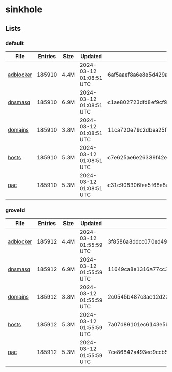 # sinkhole

## Lists

### default

|File|Entries|Size|Updated|Hash|
|-|-|-|-|-|
|[adblocker](https://raw.githubusercontent.com/groveld/sinkhole/lists/default/adblocker.txt)|185910|4.4M|2024-03-12 01:08:51 UTC|6af5aaef8a6e8e5d429a1efb69f2a8708dc7d9853a3cc957364df3ca83c8d6bb|
|[dnsmasq](https://raw.githubusercontent.com/groveld/sinkhole/lists/default/dnsmasq.txt)|185910|6.9M|2024-03-12 01:08:51 UTC|c1ae802723dfd8ef9cf990c6c24326ebbdd0c2b61cbc2f9c6a7e8e0185551913|
|[domains](https://raw.githubusercontent.com/groveld/sinkhole/lists/default/domains.txt)|185910|3.8M|2024-03-12 01:08:51 UTC|11ca720e79c2dbea25fea12c8e167d06a97b33998aa862114afcba7a9625858f|
|[hosts](https://raw.githubusercontent.com/groveld/sinkhole/lists/default/hosts.txt)|185910|5.3M|2024-03-12 01:08:51 UTC|c7e625ae6e26339f42e3b6aba05cb7b9943d8a452b758aac661f828bdd6766f4|
|[pac](https://raw.githubusercontent.com/groveld/sinkhole/lists/default/pac.txt)|185910|5.3M|2024-03-12 01:08:51 UTC|c31c908306fee5f68e8a99d67c65ea442bf8ef5aa2a61688e49a58eb46a58929|

### groveld

|File|Entries|Size|Updated|Hash|
|-|-|-|-|-|
|[adblocker](https://raw.githubusercontent.com/groveld/sinkhole/lists/groveld/adblocker.txt)|185912|4.4M|2024-03-12 01:55:59 UTC|3f8586a8ddcc070ed4926cc87cf03842c4a32012465f6428afa77d2f94638e4f|
|[dnsmasq](https://raw.githubusercontent.com/groveld/sinkhole/lists/groveld/dnsmasq.txt)|185912|6.9M|2024-03-12 01:55:59 UTC|11649ca8e1316a77cc38bcdf1546e67749b4b217a682fb8eb2ed077c2573950e|
|[domains](https://raw.githubusercontent.com/groveld/sinkhole/lists/groveld/domains.txt)|185912|3.8M|2024-03-12 01:55:59 UTC|2c0545b487c3ae12d22a3dd3f0911db35e4da939bb2edc65725c8ed760f58f92|
|[hosts](https://raw.githubusercontent.com/groveld/sinkhole/lists/groveld/hosts.txt)|185912|5.3M|2024-03-12 01:55:59 UTC|7a07d89101ec6143e5b33b6710d1e54d1074706d77a885c4481b9633077cf66a|
|[pac](https://raw.githubusercontent.com/groveld/sinkhole/lists/groveld/pac.txt)|185912|5.3M|2024-03-12 01:55:59 UTC|7ce86842a493ed9ccb57cf46951563cb9be9894af0aca3426bce278153fcf779|
